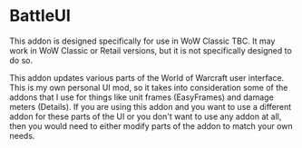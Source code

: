 # BattleUI

This addon is designed specifically for use in WoW Classic TBC. It may work in 
WoW Classic or Retail versions, but it is not specifically designed to do so.

This addon updates various parts of the World of Warcraft user interface. This
is my own personal UI mod, so it takes into consideration some of the addons
that I use for things like unit frames (EasyFrames) and damage meters
(Details). If you are using this addon and you want to use a different addon
for these parts of the UI or you don't want to use any addon at all, then you
would need to either modify parts of the addon to match your own needs.

